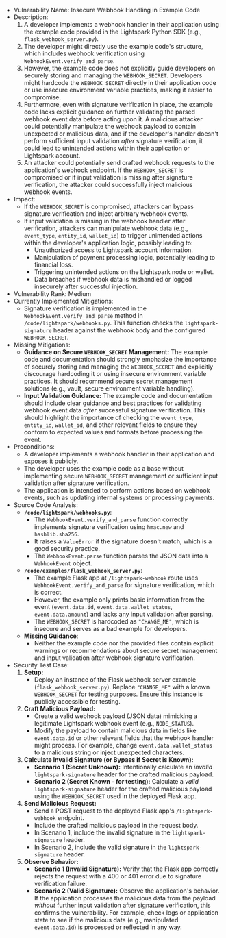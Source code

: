 - Vulnerability Name: Insecure Webhook Handling in Example Code
- Description:
    1. A developer implements a webhook handler in their application using the example code provided in the Lightspark Python SDK (e.g., `flask_webhook_server.py`).
    2. The developer might directly use the example code's structure, which includes webhook verification using `WebhookEvent.verify_and_parse`.
    3. However, the example code does not explicitly guide developers on securely storing and managing the `WEBHOOK_SECRET`. Developers might hardcode the `WEBHOOK_SECRET` directly in their application code or use insecure environment variable practices, making it easier to compromise.
    4. Furthermore, even with signature verification in place, the example code lacks explicit guidance on further validating the parsed webhook event data before acting upon it. A malicious attacker could potentially manipulate the webhook payload to contain unexpected or malicious data, and if the developer's handler doesn't perform sufficient input validation *after* signature verification, it could lead to unintended actions within their application or Lightspark account.
    5. An attacker could potentially send crafted webhook requests to the application's webhook endpoint. If the `WEBHOOK_SECRET` is compromised or if input validation is missing after signature verification, the attacker could successfully inject malicious webhook events.
- Impact:
    - If the `WEBHOOK_SECRET` is compromised, attackers can bypass signature verification and inject arbitrary webhook events.
    - If input validation is missing in the webhook handler after verification, attackers can manipulate webhook data (e.g., `event_type`, `entity_id`, `wallet_id`) to trigger unintended actions within the developer's application logic, possibly leading to:
        - Unauthorized access to Lightspark account information.
        - Manipulation of payment processing logic, potentially leading to financial loss.
        - Triggering unintended actions on the Lightspark node or wallet.
        - Data breaches if webhook data is mishandled or logged insecurely after successful injection.
- Vulnerability Rank: Medium
- Currently Implemented Mitigations:
    - Signature verification is implemented in the `WebhookEvent.verify_and_parse` method in `/code/lightspark/webhooks.py`. This function checks the `lightspark-signature` header against the webhook body and the configured `WEBHOOK_SECRET`.
- Missing Mitigations:
    - **Guidance on Secure `WEBHOOK_SECRET` Management:** The example code and documentation should strongly emphasize the importance of securely storing and managing the `WEBHOOK_SECRET` and explicitly discourage hardcoding it or using insecure environment variable practices. It should recommend secure secret management solutions (e.g., vault, secure environment variable handling).
    - **Input Validation Guidance:** The example code and documentation should include clear guidance and best practices for validating webhook event data *after* successful signature verification. This should highlight the importance of checking the `event_type`, `entity_id`, `wallet_id`, and other relevant fields to ensure they conform to expected values and formats before processing the event.
- Preconditions:
    - A developer implements a webhook handler in their application and exposes it publicly.
    - The developer uses the example code as a base without implementing secure `WEBHOOK_SECRET` management or sufficient input validation after signature verification.
    - The application is intended to perform actions based on webhook events, such as updating internal systems or processing payments.
- Source Code Analysis:
    - **`/code/lightspark/webhooks.py`**:
        - The `WebhookEvent.verify_and_parse` function correctly implements signature verification using `hmac.new` and `hashlib.sha256`.
        - It raises a `ValueError` if the signature doesn't match, which is a good security practice.
        - The `WebhookEvent.parse` function parses the JSON data into a `WebhookEvent` object.
    - **`/code/examples/flask_webhook_server.py`**:
        - The example Flask app at `/lightspark-webhook` route uses `WebhookEvent.verify_and_parse` for signature verification, which is correct.
        - However, the example only prints basic information from the event (`event.data.id`, `event.data.wallet_status`, `event.data.amount`) and lacks any input validation after parsing.
        - The `WEBHOOK_SECRET` is hardcoded as `"CHANGE_ME"`, which is insecure and serves as a bad example for developers.
    - **Missing Guidance**:
        - Neither the example code nor the provided files contain explicit warnings or recommendations about secure secret management and input validation after webhook signature verification.
- Security Test Case:
    1. **Setup:**
        - Deploy an instance of the Flask webhook server example (`flask_webhook_server.py`). Replace `"CHANGE_ME"` with a known `WEBHOOK_SECRET` for testing purposes. Ensure this instance is publicly accessible for testing.
    2. **Craft Malicious Payload:**
        - Create a valid webhook payload (JSON data) mimicking a legitimate Lightspark webhook event (e.g., `NODE_STATUS`).
        - Modify the payload to contain malicious data in fields like `event.data.id` or other relevant fields that the webhook handler might process. For example, change `event.data.wallet_status` to a malicious string or inject unexpected characters.
    3. **Calculate Invalid Signature (or Bypass if Secret is Known):**
        - **Scenario 1 (Secret Unknown):**  Intentionally calculate an *invalid* `lightspark-signature` header for the crafted malicious payload.
        - **Scenario 2 (Secret Known - for testing):** Calculate a *valid* `lightspark-signature` header for the crafted malicious payload using the `WEBHOOK_SECRET` used in the deployed Flask app.
    4. **Send Malicious Request:**
        - Send a POST request to the deployed Flask app's `/lightspark-webhook` endpoint.
        - Include the crafted malicious payload in the request body.
        - In Scenario 1, include the invalid signature in the `lightspark-signature` header.
        - In Scenario 2, include the valid signature in the `lightspark-signature` header.
    5. **Observe Behavior:**
        - **Scenario 1 (Invalid Signature):** Verify that the Flask app correctly rejects the request with a 400 or 401 error due to signature verification failure.
        - **Scenario 2 (Valid Signature):** Observe the application's behavior. If the application processes the malicious data from the payload *without* further input validation after signature verification, this confirms the vulnerability. For example, check logs or application state to see if the malicious data (e.g., manipulated `event.data.id`) is processed or reflected in any way.